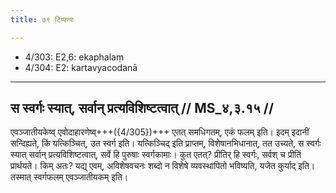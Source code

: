 ```yaml
---
title: ७९ टिप्पण्यः

---
```

- 4/303: E2,6: ekaphalaṃ
- 4/304: E2: kartavyacodanā

____________________________________________


## स स्वर्गः स्यात्, सर्वान् प्रत्यविशिष्टत्वात् // MS_४,३.१५ //

एवञ्जातीयकेष्व् एवोदाहारणेष्व्+++({4/305})+++ एतत् समधिगतम्, एकं फलम् इति। इदम् इदानीं सन्दिह्यते, किं यत्किञ्चित्, उत स्वर्ग इति। यत्किञ्चिद् इति प्राप्तम्, विशेषानभिधानात्, तत उच्यते, स स्वर्गः स्यात् सर्वान् प्रत्यविशिष्टत्वात्, सर्वे हि पुरुषाः स्वर्गकामाः। कुत एतत्? प्रीतिर् हि स्वर्गः, सर्वश् च प्रीतिं प्रार्थयते। किम् अतः? यद्य् एवम्, अविशेषवचनः शब्दो न विशेषे व्यवस्थापितो भविष्यति, यजेत कुर्याद् इति। तस्मात् स्वर्गफलम् एवञ्जातीयकम् इति।